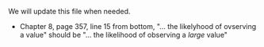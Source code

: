 We will update this file when needed.

- Chapter 8, page 357, line 15 from bottom, "... the likelyhood of ovserving a value" should be "... the likelihood of observing a *large* value"
